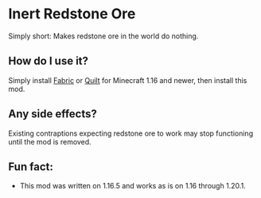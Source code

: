 # Inert Redstone Ore

Simply short: Makes redstone ore in the world do nothing.

## How do I use it?

Simply install [Fabric] or [Quilt] for Minecraft 1.16 and newer,
then install this mod.

## Any side effects?

Existing contraptions expecting redstone ore to work may stop functioning until the mod is removed.

## Fun fact:

- This mod was written on 1.16.5 and works as is on 1.16 through 1.20.1.

[Fabric]: https://fabricmc.net/use

[Quilt]: https://quiltmc.org/install
